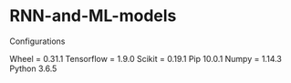 # RNN-and-ML-models

Configurations

Wheel = 0.31.1
Tensorflow = 1.9.0
Scikit = 0.19.1
Pip 10.0.1
Numpy = 1.14.3
Python 3.6.5